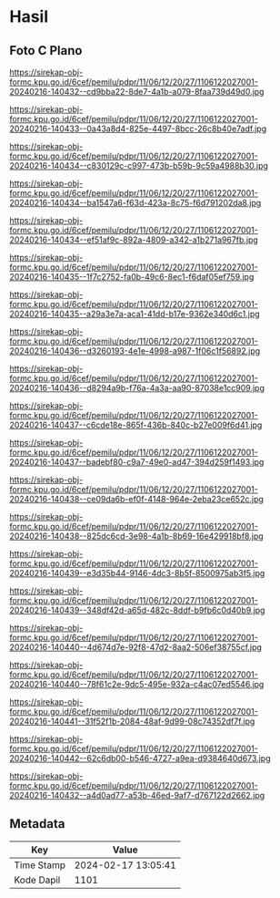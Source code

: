 # Hasil

## Foto C Plano

https://sirekap-obj-formc.kpu.go.id/6cef/pemilu/pdpr/11/06/12/20/27/1106122027001-20240216-140432--cd9bba22-8de7-4a1b-a079-8faa739d49d0.jpg

https://sirekap-obj-formc.kpu.go.id/6cef/pemilu/pdpr/11/06/12/20/27/1106122027001-20240216-140433--0a43a8d4-825e-4497-8bcc-26c8b40e7adf.jpg

https://sirekap-obj-formc.kpu.go.id/6cef/pemilu/pdpr/11/06/12/20/27/1106122027001-20240216-140434--c830129c-c997-473b-b59b-9c59a4988b30.jpg

https://sirekap-obj-formc.kpu.go.id/6cef/pemilu/pdpr/11/06/12/20/27/1106122027001-20240216-140434--ba1547a6-f63d-423a-8c75-f6d791202da8.jpg

https://sirekap-obj-formc.kpu.go.id/6cef/pemilu/pdpr/11/06/12/20/27/1106122027001-20240216-140434--ef51af9c-892a-4809-a342-a1b271a967fb.jpg

https://sirekap-obj-formc.kpu.go.id/6cef/pemilu/pdpr/11/06/12/20/27/1106122027001-20240216-140435--1f7c2752-fa0b-49c6-8ec1-f6daf05ef759.jpg

https://sirekap-obj-formc.kpu.go.id/6cef/pemilu/pdpr/11/06/12/20/27/1106122027001-20240216-140435--a29a3e7a-aca1-41dd-b17e-9362e340d6c1.jpg

https://sirekap-obj-formc.kpu.go.id/6cef/pemilu/pdpr/11/06/12/20/27/1106122027001-20240216-140436--d3260193-4e1e-4998-a987-1f06c1f56892.jpg

https://sirekap-obj-formc.kpu.go.id/6cef/pemilu/pdpr/11/06/12/20/27/1106122027001-20240216-140436--d8294a9b-f76a-4a3a-aa90-87038e1cc909.jpg

https://sirekap-obj-formc.kpu.go.id/6cef/pemilu/pdpr/11/06/12/20/27/1106122027001-20240216-140437--c6cde18e-865f-436b-840c-b27e009f6d41.jpg

https://sirekap-obj-formc.kpu.go.id/6cef/pemilu/pdpr/11/06/12/20/27/1106122027001-20240216-140437--badebf80-c9a7-49e0-ad47-394d259f1493.jpg

https://sirekap-obj-formc.kpu.go.id/6cef/pemilu/pdpr/11/06/12/20/27/1106122027001-20240216-140438--ce09da6b-ef0f-4148-964e-2eba23ce652c.jpg

https://sirekap-obj-formc.kpu.go.id/6cef/pemilu/pdpr/11/06/12/20/27/1106122027001-20240216-140438--825dc6cd-3e98-4a1b-8b69-16e429918bf8.jpg

https://sirekap-obj-formc.kpu.go.id/6cef/pemilu/pdpr/11/06/12/20/27/1106122027001-20240216-140439--e3d35b44-9146-4dc3-8b5f-8500975ab3f5.jpg

https://sirekap-obj-formc.kpu.go.id/6cef/pemilu/pdpr/11/06/12/20/27/1106122027001-20240216-140439--348df42d-a65d-482c-8ddf-b9fb6c0d40b9.jpg

https://sirekap-obj-formc.kpu.go.id/6cef/pemilu/pdpr/11/06/12/20/27/1106122027001-20240216-140440--4d674d7e-92f8-47d2-8aa2-506ef38755cf.jpg

https://sirekap-obj-formc.kpu.go.id/6cef/pemilu/pdpr/11/06/12/20/27/1106122027001-20240216-140440--78f61c2e-9dc5-495e-932a-c4ac07ed5546.jpg

https://sirekap-obj-formc.kpu.go.id/6cef/pemilu/pdpr/11/06/12/20/27/1106122027001-20240216-140441--31f52f1b-2084-48af-9d99-08c74352df7f.jpg

https://sirekap-obj-formc.kpu.go.id/6cef/pemilu/pdpr/11/06/12/20/27/1106122027001-20240216-140442--62c6db00-b546-4727-a9ea-d9384640d673.jpg

https://sirekap-obj-formc.kpu.go.id/6cef/pemilu/pdpr/11/06/12/20/27/1106122027001-20240216-140432--a4d0ad77-a53b-46ed-9af7-d767122d2662.jpg


## Metadata

| Key        | Value               |
| ---------- | ------------------- |
| Time Stamp | 2024-02-17 13:05:41 |
| Kode Dapil | 1101                |



